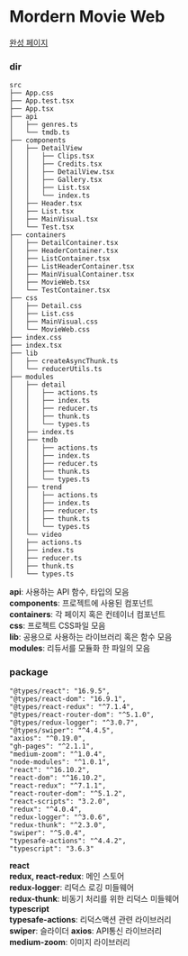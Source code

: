 # Mordern Movie Web  
[완성 페이지](https://byseop.github.io/modern-movie-web)

### dir

```
src
├── App.css
├── App.test.tsx
├── App.tsx
├── api
│   ├── genres.ts
│   └── tmdb.ts
├── components
│   ├── DetailView
│   │   ├── Clips.tsx
│   │   ├── Credits.tsx
│   │   ├── DetailView.tsx
│   │   ├── Gallery.tsx
│   │   ├── List.tsx
│   │   └── index.ts
│   ├── Header.tsx
│   ├── List.tsx
│   ├── MainVisual.tsx
│   └── Test.tsx
├── containers
│   ├── DetailContainer.tsx
│   ├── HeaderContainer.tsx
│   ├── ListContainer.tsx
│   ├── ListHeaderContainer.tsx
│   ├── MainVisualContainer.tsx
│   ├── MovieWeb.tsx
│   └── TestContainer.tsx
├── css
│   ├── Detail.css
│   ├── List.css
│   ├── MainVisual.css
│   └── MovieWeb.css
├── index.css
├── index.tsx
├── lib
│   ├── createAsyncThunk.ts
│   └── reducerUtils.ts
├── modules
│   ├── detail
│   │   ├── actions.ts
│   │   ├── index.ts
│   │   ├── reducer.ts
│   │   ├── thunk.ts
│   │   └── types.ts
│   ├── index.ts
│   ├── tmdb
│   │   ├── actions.ts
│   │   ├── index.ts
│   │   ├── reducer.ts
│   │   ├── thunk.ts
│   │   └── types.ts
│   ├── trend
│   │   ├── actions.ts
│   │   ├── index.ts
│   │   ├── reducer.ts
│   │   ├── thunk.ts
│   │   └── types.ts
│   └── video
│   ├── actions.ts
│   ├── index.ts
│   ├── reducer.ts
│   ├── thunk.ts
│   └── types.ts
```

**api**: 사용하는 API 함수, 타입의 모음  
**components**: 프로젝트에 사용된 컴포넌트  
**containers**: 각 페이지 혹은 컨테이너 컴포넌트  
**css**: 프로젝트 CSS파일 모음  
**lib**: 공용으로 사용하는 라이브러리 혹은 함수 모음  
**modules**: 리듀서를 모듈화 한 파일의 모음

### package

```
"@types/react": "16.9.5",
"@types/react-dom": "16.9.1",
"@types/react-redux": "^7.1.4",
"@types/react-router-dom": "^5.1.0",
"@types/redux-logger": "^3.0.7",
"@types/swiper": "^4.4.5",
"axios": "^0.19.0",
"gh-pages": "^2.1.1",
"medium-zoom": "^1.0.4",
"node-modules": "^1.0.1",
"react": "^16.10.2",
"react-dom": "^16.10.2",
"react-redux": "^7.1.1",
"react-router-dom": "^5.1.2",
"react-scripts": "3.2.0",
"redux": "^4.0.4",
"redux-logger": "^3.0.6",
"redux-thunk": "^2.3.0",
"swiper": "^5.0.4",
"typesafe-actions": "^4.4.2",
"typescript": "3.6.3"
```

**react**  
**redux, react-redux**: 메인 스토어  
**redux-logger**: 리덕스 로깅 미들웨어  
**redux-thunk**: 비동기 처리를 위한 리덕스 미들웨어  
**typescript**  
**typesafe-actions**: 리덕스액션 관련 라이브러리  
**swiper**: 슬라이더
**axios**: API통신 라이브러리  
**medium-zoom**: 이미지 라이브러리
